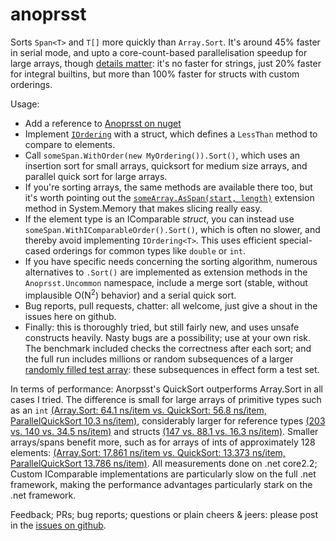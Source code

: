 # anoprsst
Sorts `Span<T>` and `T[]` more quickly than `Array.Sort`. It's around 45% faster in serial mode, and upto a core-count-based parallelisation speedup for large arrays, though [details matter](https://github.com/EamonNerbonne/anoprsst/blob/253f97e1d6d1e666dfdf6fb613c41573af19cdc1/results-1.1-netcore2.2.txt): it's no faster for strings, just 20% faster for integral builtins, but more than 100% faster for structs with custom orderings.

Usage:  

 - Add a reference to [Anoprsst on nuget](https://www.nuget.org/packages/Anoprsst/)
 - Implement [`IOrdering`](https://github.com/EamonNerbonne/anoprsst/blob/51e9b4e065ac1ae1cdea88a0c95f3b21ceb69284/src/Anoprsst/OrderedAlgorithms.cs#L8)
with a struct, which defines a `LessThan` method to compare to elements.
 - Call `someSpan.WithOrder(new MyOrdering()).Sort()`, which uses an insertion sort for small arrays, quicksort for medium size arrays, and parallel quick sort for large arrays.
 - If you're sorting arrays, the same methods are available there too, but it's worth pointing out the [`someArray.AsSpan(start, length)`](https://docs.microsoft.com/en-gb/dotnet/api/system.memoryextensions.asspan) extension method in System.Memory that makes
   slicing really easy.
 - If the element type is an IComparable *struct*, you can instead use `someSpan.WithIComparableOrder().Sort()`, which is often no slower, and thereby avoid implementing `IOrdering<T>`.  This uses efficient special-cased orderings for common types like `double` or `int`.
 - If you have specific needs concerning the sorting algorithm, numerous alternatives to `.Sort()` are implemented as extension 
   methods in the `Anoprsst.Uncommon` namespace, include a merge sort (stable, without implausible O(N<sup>2</sup>) behavior) and a serial quick sort.
 - Bug reports, pull requests, chatter: all welcome, just give a shout in the issues here on github.
 - Finally: this is thoroughly tried, but still fairly new, and uses unsafe constructs heavily. Nasty bugs are a possibility; use at your own risk.  The benchmark included checks the correctness after each sort; and the full run includes millions or random subsequences of a larger [randomly filled test array](https://github.com/EamonNerbonne/anoprsst/blob/ae3275435309d55aae90e78614ef108585fef39b/src/AnoprsstBench/Helpers.cs#L32): these subsequences in effect form a test set.
 
 
In terms of performance: Anorpsst's QuickSort outperforms Array.Sort in all cases I tried.  The difference is small for large arrays of primitive types such as an `int` [(Array.Sort: 64.1 ns/item vs. QuickSort: 56.8 ns/item, ParallelQuickSort 10.3 ns/item)](https://github.com/EamonNerbonne/anoprsst/blob/078a501558a72c1ee6936aec7a98719d437c1f44/results-1.0-netcore2.2.txt#L936), considerably larger for reference types [(203 vs. 140 vs. 34.5 ns/item)](https://github.com/EamonNerbonne/anoprsst/blob/078a501558a72c1ee6936aec7a98719d437c1f44/results-1.0-netcore2.2.txt#L1044) and structs [(147 vs. 88.1 vs. 16.3 ns/item)](https://github.com/EamonNerbonne/anoprsst/blob/078a501558a72c1ee6936aec7a98719d437c1f44/results-1.0-netcore2.2.txt#L1032).  Smaller arrays/spans benefit more, such as for arrays of ints of approximately 128 elements: [(Array.Sort: 17.861 ns/item vs. QuickSort: 13.373 ns/item, ParallelQuickSort 13.786 ns/item)](https://github.com/EamonNerbonne/anoprsst/blob/078a501558a72c1ee6936aec7a98719d437c1f44/results-1.0-netcore2.2.txt#L138).  All measurements done on .net core2.2; Custom IComparable implementations are particularly slow on the full .net framework, making the performance advantages particularly stark on the .net framework.

Feedback; PRs; bug reports; questions or plain cheers & jeers: please post in the [issues on github](https://github.com/EamonNerbonne/anoprsst/issues).
